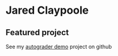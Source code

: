 # Jared Claypoole

## Featured project

See my [autograder demo][gh-autograder-demo] project on github

[gh-autograder-demo]: https://www.github.com/jjc385/autograder-demo
